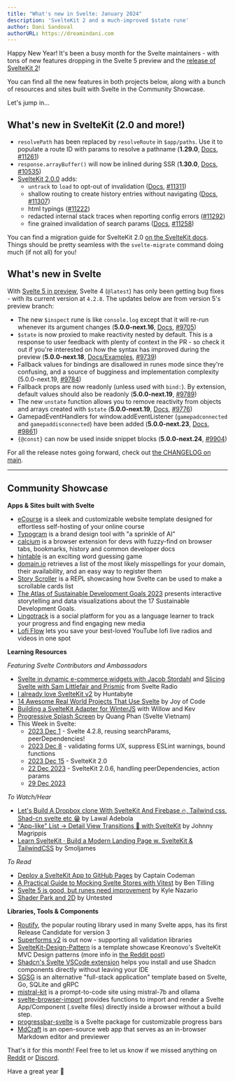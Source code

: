 ```yaml
---
title: "What's new in Svelte: January 2024"
description: 'SvelteKit 2 and a much-improved $state rune'
author: Dani Sandoval
authorURL: https://dreamindani.com
---
```


Happy New Year! It's been a busy month for the Svelte maintainers - with tons of new features dropping in the Svelte 5 preview and the [release of SvelteKit 2](https://svelte.dev/blog/sveltekit-2)!

You can find all the new features in both projects below, along with a bunch of resources and sites built with Svelte in the Community Showcase.

Let's jump in...

## What's new in SvelteKit (2.0 and more!)

- `resolvePath` has been replaced by `resolveRoute` in `$app/paths`. Use it to populate a route ID with params to resolve a pathname (**1.29.0**, [Docs](https://kit.svelte.dev/docs/modules#app-paths-resolveroute), [#11261](https://github.com/sveltejs/kit/pull/11261))
- `response.arrayBuffer()` will now be inlined during SSR (**1.30.0**, [Docs](https://kit.svelte.dev/docs/load#making-fetch-requests), [#10535](https://github.com/sveltejs/kit/pull/10535))
- [SvelteKit 2.0.0](https://github.com/sveltejs/kit/blob/main/packages/kit/CHANGELOG.md#200) adds:
  - `untrack` to `load` to opt-out of invalidation ([Docs](https://kit.svelte.dev/docs/load#rerunning-load-functions-untracking-dependencies), [#11311](https://github.com/sveltejs/kit/pull/11311))
  - shallow routing to create history entries without navigating ([Docs](https://kit.svelte.dev/docs/shallow-routing), [#11307](https://github.com/sveltejs/kit/pull/11307))
  - html typings ([#11222](https://github.com/sveltejs/kit/pull/11222))
  - redacted internal stack traces when reporting config errors ([#11292](https://github.com/sveltejs/kit/pull/11292))
  - fine grained invalidation of search params ([Docs](https://kit.svelte.dev/docs/load#rerunning-load-functions), [#11258](https://github.com/sveltejs/kit/pull/11258))

You can find a migration guide for SvelteKit 2.0 [on the SvelteKit docs](https://kit.svelte.dev/docs/migrating-to-sveltekit-2). Things should be pretty seamless with the `svelte-migrate` command doing much (if not all) for you!


## What's new in Svelte

With [Svelte 5 in preview](https://svelte-5-preview.vercel.app/docs/introduction), Svelte 4 (`@latest`) has only been getting bug fixes - with its current version at `4.2.8`. The updates below are from version 5's preview branch:

- The new `$inspect` rune is like `console.log` except that it will re-run whenever its argument changes (**5.0.0-next.16**, [Docs](https://svelte-5-preview.vercel.app/docs/runes#inspect), [#9705](https://github.com/sveltejs/svelte/pull/9705))
- `$state` is now proxied to make reactivity nested by default. This is a response to user feedback with plenty of context in the PR - so check it out if you're interested on how the syntax has improved during the preview (**5.0.0-next.18**, [Docs/Examples](https://svelte-5-preview.vercel.app/docs/fine-grained-reactivity), [#9739](https://github.com/sveltejs/svelte/pull/9739))
- Fallback values for bindings are disallowed in runes mode since they're confusing, and a source of bugginess and implementation complexity (5.0.0-next.19, [#9784](https://github.com/sveltejs/svelte/pull/9784))
- Fallback props are now readonly (unless used with `bind:`). By extension, default values should also be readonly (**5.0.0-next.19**, [#9789](https://github.com/sveltejs/svelte/pull/9789))
- The new `unstate` function allows you to remove reactivity from objects and arrays created with `$state` (**5.0.0-next.19**, [Docs](https://svelte-5-preview.vercel.app/docs/functions#unstate), [#9776](https://github.com/sveltejs/svelte/pull/9776))
- GamepadEventHandlers for window.addEventListener (`gamepadconnected` and `gamepaddisconnected`) have been added (**5.0.0-next.23**, [Docs](https://developer.mozilla.org/en-US/docs/Web/API/GamepadEvent), [#9861](https://github.com/sveltejs/svelte/pull/9861))
- `{@const}` can now be used inside snippet blocks (**5.0.0-next.24**, [#9904](https://github.com/sveltejs/svelte/pull/9904))

For all the release notes going forward, check out [the CHANGELOG on main](https://github.com/sveltejs/svelte/blob/main/packages/svelte/CHANGELOG.md).


---

## Community Showcase

**Apps & Sites built with Svelte**

- [eCourse](https://github.com/Ilyas-Codes/eCourse) is a sleek and customizable website template designed for effortless self-hosting of your online course
- [Typogram](https://typogram.co/) is a brand design tool with "a sprinkle of AI"
- [calcium](https://github.com/ethanlynn/calcium) is a browser extension for devs with fuzzy-find on browser tabs, bookmarks, history
and common developer docs
- [hintable](https://github.com/willuhmjs/hintable) is an exciting word guessing game
- [domain.io](https://domian.io/) retrieves a list of the most likely misspellings for your domain, their availability, and an easy way to register them
- [Story Scroller](https://svelte.dev/repl/6182be0c3ada4a15b5046f7d0d031727?version=4.2.8) is a REPL showcasing how Svelte can be used to make a scrollable cards list
- [The Atlas of Sustainable Development Goals 2023](https://datatopics.worldbank.org/sdgatlas?lang=en) presents interactive storytelling and data visualizations about the 17 Sustainable Development Goals.
- [Lingotrack](https://lingotrack.com/) is a social platform for you as a language learner to track your progress and find engaging new media
- [Lofi Flow](https://github.com/nico-mayer/lofi-flow) lets you save your best-loved YouTube lofi live radios and videos in one spot

**Learning Resources**

_Featuring Svelte Contributors and Ambassadors_
- [Svelte in dynamic e-commerce widgets with Jacob Stordahl](https://www.svelteradio.com/episodes/svelte-in-dynamic-e-commerce-widgets-with-jacob-stordahl) and [Slicing Svelte with Sam Littlefair and Prismic](https://www.svelteradio.com/episodes/slicing-svelte-with-sam-littlefair-and-prismic) from Svelte Radio
- [I already love SvelteKit v2](https://www.youtube.com/watch?v=B19DEGEclfk) by Huntabyte
- [14 Awesome Real World Projects That Use Svelte](https://www.youtube.com/watch?v=E9HxrW5yivs) by Joy of Code
- [Building a SvelteKit Adapter for WinterJS](https://www.youtube.com/watch?v=8HaAagG6V-Q) with Willow and Kev
- [Progressive Splash Screen](https://www.sveltevietnam.dev/en/blog/20231220-behind-the-screen-progressive-splashscreen) by Quang Phan (Svelte Vietnam)
- This Week in Svelte:
  - [2023 Dec 1](https://www.youtube.com/watch?v=GH5NxbdCZ74) - Svelte 4.2.8, reusing searchParams, peerDependencies!
  - [2023 Dec 8](https://www.youtube.com/watch?v=kgrIhRQ9sh8) - validating forms UX, suppress ESLint warnings, bound functions
  - [2023 Dec 15](https://www.youtube.com/watch?v=57tawstksmc) - SvelteKit 2.0
  - [22 Dec 2023](https://www.youtube.com/watch?v=O5ElGJICg0s) - SvelteKit 2.0.6, handling peerDependencies, action params
  - [29 Dec 2023](https://www.youtube.com/watch?v=byeF6ECbvGY)

_To Watch/Hear_

- [Let's Build A Dropbox clone With SvelteKit And Firebase 🔥, Tailwind css, Shad-cn svelte etc 😁](https://www.youtube.com/watch?v=6RhSzX7Ac0k) by Lawal Adebola
- ["App-like" List → Detail View Transitions 🦸 with SvelteKit](https://www.youtube.com/watch?v=suuxXrMs5P4) by Johnny Magrippis
- [Learn SvelteKit · Build a Modern Landing Page w. SvelteKit & TailwindCSS](https://www.youtube.com/watch?v=N6wf2QXEHYk) by Smoljames

_To Read_

- [Deploy a SvelteKit App to GitHub Pages](https://www.captaincodeman.com/deploy-a-sveltekit-app-to-github-pages) by Captain Codeman
- [A Practical Guide to Mocking Svelte Stores with Vitest](https://bentilling.com/a-practical-guide-to-mocking-svelte-stores-with-vitest) by Ben Tilling
- [Svelte 5 is good, but runes need improvement](https://kylenazario.com/blog/svelte-5-runes-impressions) by Kyle Nazario
- [Shader Park and 2D](https://untested.sonnet.io/Shader+Park+and+2D) by Untested


**Libraries, Tools & Components**

- [Routify](https://routify.dev/blog/routify-3-release-candidate), the popular routing library used in many Svelte apps, has its first Release Candidate for version 3
- [Superforms v2](https://blog.encodeart.dev/superforms-v2-supporting-all-validation-libraries) is out now - supporting all validation libraries
- [SvelteKit-Design-Pattern](https://github.com/Kreonovo/SvelteKit-Design-Pattern) is a template showcase Kreonovo's SvelteKit MVC Design patterns (more info in [the Reddit post](https://www.reddit.com/r/sveltejs/comments/18ndcd8/our_design_pattern_for_sveltekit_how_we_organize/))
- [Shadcn's Svelte VSCode extension](https://github.com/selemondev/vscode-shadcn-svelte) helps you install and use Shadcn components directly without leaving your IDE 
- [SGSG](https://github.com/mpiorowski/sgsg) is an alternative "full-stack application" template based on Svelte, Go, SQLite and gRPC
- [mistral-kit](https://github.com/kevmodrome/mistral-kit) is a prompt-to-code site using mistral-7b and ollama
- [svelte-browser-import](https://github.com/repalash/svelte-browser-import) provides functions to import and render a Svelte App/Component (.svelte files) directly inside a browser without a build step.
- [progressbar-svelte](https://www.npmjs.com/package/progressbar-svelte) is a Svelte package for customizable progress bars
- [MdCraft](https://github.com/lovelindhoni/mdcraft) is an open-source web app that serves as an in-browser Markdown editor and previewer


That's it for this month! Feel free to let us know if we missed anything on [Reddit](https://www.reddit.com/r/sveltejs/) or [Discord](https://discord.gg/svelte).

Have a great year 🥳
